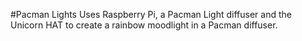 #Pacman Lights
Uses Raspberry Pi, a Pacman Light diffuser and the Unicorn HAT to create a rainbow moodlight in a Pacman diffuser.

